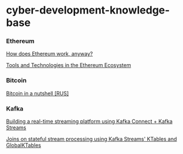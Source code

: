 # cyber-development-knowledge-base


### Ethereum

[How does Ethereum work, anyway?](https://medium.com/@preethikasireddy/how-does-ethereum-work-anyway-22d1df506369)

[Tools and Technologies in the Ethereum Ecosystem](https://medium.com/blockchannel/tools-and-technologies-in-the-ethereum-ecosystem-e5b7e5060eb9)

### Bitcoin
[Bitcoin in a nutshell [RUS]](https://habrahabr.ru/post/319868/)

### Kafka
[Building a real-time streaming platform using Kafka Connect + Kafka Streams](https://www.slideshare.net/ConfluentInc/building-a-realtime-streaming-platform-using-kafka-connect-kafka-streams)

[Joins on stateful stream processing using Kafka Streams' KTables and GlobalKTables](http://danlebrero.com/2017/05/07/kafka-streams-ktable-globalktable-joining-reference-data/)
